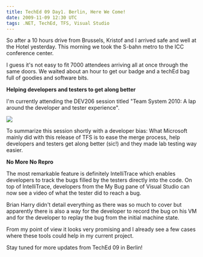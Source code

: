 ```yaml
---
title: TechEd 09 Day1. Berlin, Here We Come!
date: 2009-11-09 12:30 UTC
tags: .NET, TechEd, TFS, Visual Studio
---
```


So after a 10 hours drive from Brussels, Kristof and I arrived safe and well at the Hotel yesterday. This morning we took the S-bahn metro to the ICC conference center.  

I guess it's not easy to fit 7000 attendees arriving all at once through the same doors. We waited about an hour to get our badge and a techEd bag full of goodies and software bits.  

**Helping developers and testers to get along better**  

I'm currently attending the DEV206 session titled "Team System 2010: A lap around the developer and tester experience".  

![](https://1.bp.blogspot.com/_sMzr7iNm7bs/Svf0BqaFV1I/AAAAAAAAAT4/CBuSsAUfCYA/s400/PIC131.jpg)  

To summarize this session shortly with a developer bias: What Microsoft mainly did with this release of TFS is to ease the merge process, help developers and testers get along better (sic!) and they made lab testing way easier.  

**No More No Repro**  

The most remarkable feature is definitely IntelliTrace which enables developers to track the bugs filled by the testers directly into the code. On top of IntelliTrace, developers from the My Bug pane of Visual Studio can now see a video of what the tester did to reach a bug.  

Brian Harry didn't detail everything as there was so much to cover but apparently there is also a way for the developer to record the bug on his VM and for the developer to replay the bug from the initial machine state.  

From my point of view it looks very promising and I already see a few cases where these tools could help in my current project.  

Stay tuned for more updates from TechEd 09 in Berlin!